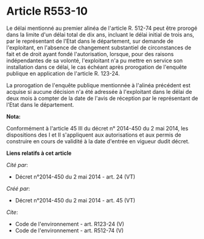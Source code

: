 # Article R553-10

Le délai mentionné au premier alinéa de l'article R. 512-74 peut être prorogé dans la limite d'un délai total de dix ans,
incluant le délai initial de trois ans, par le représentant de l'Etat dans le département, sur demande de l'exploitant, en
l'absence de changement substantiel de circonstances de fait et de droit ayant fondé l'autorisation, lorsque, pour des
raisons indépendantes de sa volonté, l'exploitant n'a pu mettre en service son installation dans ce délai, le cas échéant
après prorogation de l'enquête publique en application de l'article R. 123-24. 

La prorogation de l'enquête publique mentionnée à l'alinéa précédent est acquise si aucune décision n'a été adressée à
l'exploitant dans le délai de deux mois à compter de la date de l'avis de réception par le représentant de l'Etat dans le
département.

**Nota:**

Conformément à l'article 45 III du décret n° 2014-450 du 2 mai 2014, les dispositions des I et II s'appliquent aux
autorisations et aux permis de construire en cours de validité à la date d'entrée en vigueur dudit décret.

**Liens relatifs à cet article**

_Cité par_:

  - Décret n°2014-450 du 2 mai 2014 - art. 24 (VT)

_Créé par_:

  - Décret n°2014-450 du 2 mai 2014 - art. 45 (VT)

_Cite_:

  - Code de l'environnement - art. R123-24 (V)
  - Code de l'environnement - art. R512-74 (V)
